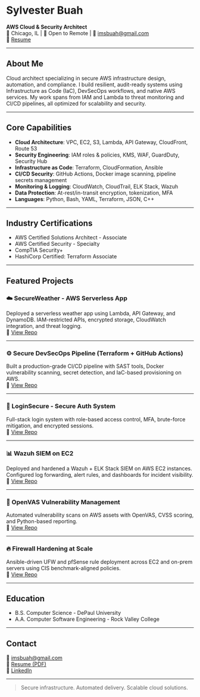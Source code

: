 # Sylvester Buah

**AWS Cloud & Security Architect**  
📍 Chicago, IL | 💼 Open to Remote | 📧 imsbuah@gmail.com  
🔗 [Resume](https://github.com/imsbuah/resume/blob/main/SylvesterBuah_AWS_Resume.pdf)

---

## About Me

Cloud architect specializing in secure AWS infrastructure design, automation, and compliance. I build resilient, audit-ready systems using Infrastructure as Code (IaC), DevSecOps workflows, and native AWS services. My work spans from IAM and Lambda to threat monitoring and CI/CD pipelines, all optimized for scalability and security.

---

## Core Capabilities

- **Cloud Architecture**: VPC, EC2, S3, Lambda, API Gateway, CloudFront, Route 53  
- **Security Engineering**: IAM roles & policies, KMS, WAF, GuardDuty, Security Hub  
- **Infrastructure as Code**: Terraform, CloudFormation, Ansible  
- **CI/CD Security**: GitHub Actions, Docker image scanning, pipeline secrets management  
- **Monitoring & Logging**: CloudWatch, CloudTrail, ELK Stack, Wazuh  
- **Data Protection**: At-rest/in-transit encryption, tokenization, MFA  
- **Languages**: Python, Bash, YAML, Terraform, JSON, C++

---

## Industry Certifications

- AWS Certified Solutions Architect - Associate  
- AWS Certified Security - Specialty  
- CompTIA Security+  
- HashiCorp Certified: Terraform Associate  

---

## Featured Projects

### ☁️ SecureWeather - AWS Serverless App  
Deployed a serverless weather app using Lambda, API Gateway, and DynamoDB. IAM-restricted APIs, encrypted storage, CloudWatch integration, and threat logging.  
📎 [View Repo](https://github.com/imsbuah/secure-weather-app)

---

### ⚙️ Secure DevSecOps Pipeline (Terraform + GitHub Actions)  
Built a production-grade CI/CD pipeline with SAST tools, Docker vulnerability scanning, secret detection, and IaC-based provisioning on AWS.  
📎 [View Repo](https://github.com/imsbuah/devsecops-roadmap)

---

### 🔐 LoginSecure - Secure Auth System  
Full-stack login system with role-based access control, MFA, brute-force mitigation, and encrypted sessions.  
📎 [View Repo](https://github.com/imsbuah/loginsecure)

---

### 📊 Wazuh SIEM on EC2  
Deployed and hardened a Wazuh + ELK Stack SIEM on AWS EC2 instances. Configured log forwarding, alert rules, and dashboards for incident visibility.  
📎 [View Repo](https://github.com/imsbuah/wazuh-lab)

---

### 🧪 OpenVAS Vulnerability Management  
Automated vulnerability scans on AWS assets with OpenVAS, CVSS scoring, and Python-based reporting.  
📎 [View Repo](https://github.com/imsbuah/openvas-lab)

---

### 🔥 Firewall Hardening at Scale  
Ansible-driven UFW and pfSense rule deployment across EC2 and on-prem servers using CIS benchmark-aligned policies.  
📎 [View Repo](https://github.com/imsbuah/firewall-hardening)

---

## Education

- B.S. Computer Science - DePaul University  
- A.A. Computer Software Engineering - Rock Valley College  

---

## Contact

📧 imsbuah@gmail.com  
📄 [Resume (PDF)](https://github.com/imsbuah/resume/blob/main/SylvesterBuah_AWS_Resume.pdf)  
🔗 [LinkedIn](https://www.linkedin.com/in/sylvester-buah-72105936a?utm_source=share&utm_campaign=share_via&utm_content=profile&utm_medium=ios_app)

---

> Secure infrastructure. Automated delivery. Scalable cloud solutions.
